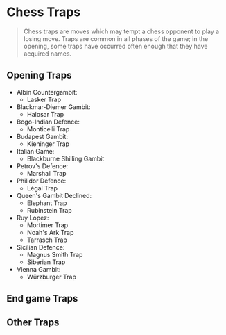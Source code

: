 # Chess Traps

> Chess traps are moves which may tempt a chess opponent to play a losing move. Traps are common in all phases of the game; in the opening, some traps have occurred often enough that they have acquired names.

## Opening Traps

-   Albin Countergambit:
    -   Lasker Trap
-   Blackmar-Diemer Gambit:
    -   Halosar Trap
-   Bogo-Indian Defence:
    -   Monticelli Trap
-   Budapest Gambit:
    -   Kieninger Trap
-   Italian Game:
    -   Blackburne Shilling Gambit
-   Petrov's Defence:
    -   Marshall Trap
-   Philidor Defence:
    -   Légal Trap
-   Queen's Gambit Declined:
    -   Elephant Trap
    -   Rubinstein Trap
-   Ruy Lopez:
    -   Mortimer Trap
    -   Noah's Ark Trap
    -   Tarrasch Trap
-   Sicilian Defence:
    -   Magnus Smith Trap
    -   Siberian Trap
-   Vienna Gambit:
    -   Würzburger Trap

## End game Traps

## Other Traps
